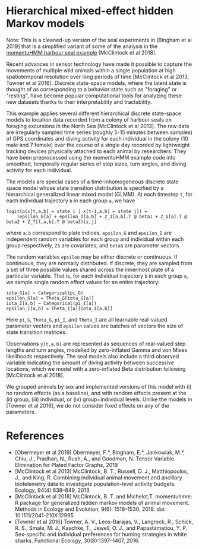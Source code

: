 # Hierarchical mixed-effect hidden Markov models

Note: This is a cleaned-up version of the seal experiments in [Bingham et al 2019] that is a simplified variant of some of the analysis in the [momentuHMM harbour seal example](https://github.com/bmcclintock/momentuHMM/blob/master/vignettes/harbourSealExample.R) [McClintock et al 2018].

Recent advances in sensor technology have made it possible to capture the movements of multiple wild animals within a single population at high spatiotemporal resolution over long periods of time [McClintock et al 2013, Towner et al 2016]. Discrete state-space models, where the latent state is thought of as corresponding to a behavior state such as "foraging" or "resting", have become popular computational tools for analyzing these new datasets thanks to their interpretability and tractability.

This example applies several different hierarchical discrete state-space models to location data recorded from a colony of harbour seals on foraging excursions in the North Sea [McClintock et al 2013].
The raw data are irregularly sampled time series (roughly 5-15 minutes between samples) of GPS coordinates and diving activity for each individual in the colony (10 male and 7 female) over the course of a single day recorded by lightweight tracking devices physically attached to each animal by researchers. They have been preprocessed using the momentuHMM example code into smoothed, temporally regular series of step sizes, turn angles, and diving activity for each individual.

The models are special cases of a time-inhomogeneous discrete state space model
whose state transition distribution is specified by a hierarchical generalized linear mixed model (GLMM).
At each timestep `t`, for each individual trajectory `b` in each group `a`, we have

```
logit(p(x[t,a,b] = state i | x[t-1,a,b] = state j)) =
    (epsilon_G[a] + epsilon_I[a,b] + Z_I[a,b].T @ beta1 + Z_G[a].T @ beta2 + Z_T[t,a,b].T @ beta3)[i,j]
```

where `a,b` correspond to plate indices, `epsilon_G` and `epsilon_I` are independent random variables for each group and individual within each group respectively, `Z`s are covariates, and `beta`s are parameter vectors.

The random variables `epsilon` may be either discrete or continuous.
If continuous, they are normally distributed.
If discrete, they are sampled from a set of three possible values shared across the innermost plate of a particular variable.
That is, for each individual trajectory `b` in each group `a`, we sample single random effect values for an entire trajectory:

```
iota_G[a] ~ Categorical(pi_G)
epsilon_G[a] = Theta_G[iota_G[a]]
iota_I[a,b] ~ Categorical(pi_I[a])
epsilon_I[a,b] = Theta_I[a][iota_I[a,b]]
```

Here `pi_G`, `Theta_G`, `pi_I`, and `Theta_I` are all learnable real-valued parameter vectors and `epsilon` values are batches of vectors the size of state transition matrices.

Observations `y[t,a,b]` are represented as sequences of real-valued step lengths and turn angles, modelled by zero-inflated Gamma and von Mises likelihoods respectively.
The seal models also include a third observed variable indicating the amount of diving activity between successive locations, which we model with a zero-inflated Beta distribution following [McClintock et al 2018].

We grouped animals by sex and implemented versions of this model with (i) no random effects (as a baseline), and with random effects present at the (ii) group, (iii) individual, or (iv) group+individual levels. Unlike the models in [Towner et al 2016], we do not consider fixed effects on any of the parameters.

# References
* [Obermeyer et al 2019] Obermeyer, F.\*, Bingham, E.\*, Jankowiak, M.\*, Chiu, J., Pradhan, N., Rush, A., and Goodman, N.  Tensor Variable Elimination for Plated Factor Graphs, 2019
* [McClintock et al 2013] McClintock, B. T., Russell, D. J., Matthiopoulos, J., and King, R.  Combining individual animal movement and ancillary biotelemetry data to investigate population-level activity budgets. Ecology, 94(4):838–849, 2013
* [McClintock et al 2018] McClintock, B. T. and Michelot,T. momentuhmm: R package for generalized hidden markov models of animal movement. Methods in Ecology and  Evolution,  9(6): 1518–1530, 2018. doi: 10.1111/2041-210X.12995
* [Towner et al 2016] Towner, A. V., Leos-Barajas, V., Langrock, R., Schick, R. S., Smale, M. J., Kaschke, T., Jewell, O. J., and Papastamatiou, Y. P.  Sex-specific and individual preferences for hunting strategies in white sharks. Functional Ecology, 30(8):1397–1407, 2016.
